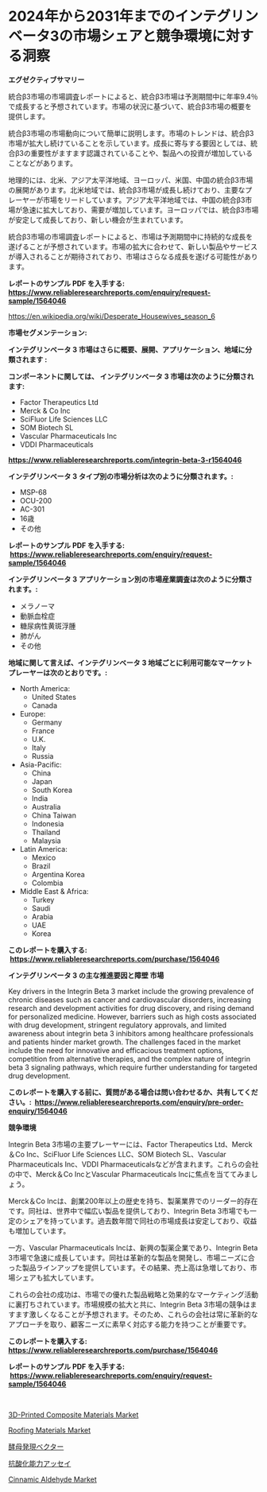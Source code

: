 <p><h1>2024年から2031年までのインテグリンベータ3の市場シェアと競争環境に対する洞察</h1></p><p><strong>エグゼクティブサマリー</strong></p>
<p><p>統合β3市場の市場調査レポートによると、統合β3市場は予測期間中に年率9.4％で成長すると予想されています。市場の状況に基づいて、統合β3市場の概要を提供します。</p><p>統合β3市場の市場動向について簡単に説明します。市場のトレンドは、統合β3市場が拡大し続けていることを示しています。成長に寄与する要因としては、統合β3の重要性がますます認識されていることや、製品への投資が増加していることなどがあります。</p><p>地理的には、北米、アジア太平洋地域、ヨーロッパ、米国、中国の統合β3市場の展開があります。北米地域では、統合β3市場が成長し続けており、主要なプレーヤーが市場をリードしています。アジア太平洋地域では、中国の統合β3市場が急速に拡大しており、需要が増加しています。ヨーロッパでは、統合β3市場が安定して成長しており、新しい機会が生まれています。</p><p>統合β3市場の市場調査レポートによると、市場は予測期間中に持続的な成長を遂げることが予想されています。市場の拡大に合わせて、新しい製品やサービスが導入されることが期待されており、市場はさらなる成長を遂げる可能性があります。</p></p>
<p><strong>レポートのサンプル PDF を入手する: <a href="https://www.reliableresearchreports.com/enquiry/request-sample/1564046">https://www.reliableresearchreports.com/enquiry/request-sample/1564046</a></strong></p>
<p><a href="https://en.wikipedia.org/wiki/Desperate_Housewives_season_6">https://en.wikipedia.org/wiki/Desperate_Housewives_season_6</a></p>
<p><strong>市場セグメンテーション:</strong></p>
<p><strong> インテグリンベータ 3 市場はさらに概要、展開、アプリケーション、地域に分類されます :</strong></p>
<p><strong>コンポーネントに関しては、 インテグリンベータ 3 市場は次のように分類されます: &nbsp;</strong></p>
<p><ul><li>Factor Therapeutics Ltd</li><li>Merck & Co Inc</li><li>SciFluor Life Sciences LLC</li><li>SOM Biotech SL</li><li>Vascular Pharmaceuticals Inc</li><li>VDDI Pharmaceuticals</li></ul></p>
<p><strong><a href="https://www.reliableresearchreports.com/integrin-beta-3-r1564046">https://www.reliableresearchreports.com/integrin-beta-3-r1564046</a></strong></p>
<p><strong> インテグリンベータ 3 タイプ別の市場分析は次のように分類されます。:</strong></p>
<p><ul><li>MSP-68</li><li>OCU-200</li><li>AC-301</li><li>16歳</li><li>その他</li></ul></p>
<p><strong>レポートのサンプル PDF を入手する: &nbsp;<a href="https://www.reliableresearchreports.com/enquiry/request-sample/1564046">https://www.reliableresearchreports.com/enquiry/request-sample/1564046</a></strong></p>
<p><strong> インテグリンベータ 3 アプリケーション別の市場産業調査は次のように分類されます。:</strong></p>
<p><ul><li>メラノーマ</li><li>動脈血栓症</li><li>糖尿病性黄斑浮腫</li><li>肺がん</li><li>その他</li></ul></p>
<p><strong>地域に関して言えば、インテグリンベータ 3 地域ごとに利用可能なマーケットプレーヤーは次のとおりです。:</strong></p>
<p><ul>
    <li>
        North America:
        <ul>
            <li>United States</li>
            <li>Canada</li>
        </ul>
    </li>
    <li>
        Europe:
        <ul>
            <li>Germany</li>
            <li>France</li>
            <li>U.K.</li>
            <li>Italy</li>
            <li>Russia</li>
        </ul>
    </li>
    <li>
        Asia-Pacific:
        <ul>
            <li>China</li>
            <li>Japan</li>
            <li>South Korea</li>
            <li>India</li>
            <li>Australia</li>
            <li>China Taiwan</li>
            <li>Indonesia</li>
            <li>Thailand</li>
            <li>Malaysia</li>
        </ul>
    </li>
    <li>
        Latin America:
        <ul>
            <li>Mexico</li>
            <li>Brazil</li>
            <li>Argentina Korea</li>
            <li>Colombia</li>
        </ul>
    </li>
    <li>
        Middle East & Africa:
        <ul>
            <li>Turkey</li>
            <li>Saudi</li>
            <li>Arabia</li>
            <li>UAE</li>
            <li>Korea</li>
        </ul>
    </li>
    </ul></p>
<p><strong>このレポートを購入する: &nbsp;<a href="https://www.reliableresearchreports.com/purchase/1564046">https://www.reliableresearchreports.com/purchase/1564046</a></strong></p>
<p><strong>インテグリンベータ 3 の主な推進要因と障壁 市場</strong></p>
<p><p>Key drivers in the Integrin Beta 3 market include the growing prevalence of chronic diseases such as cancer and cardiovascular disorders, increasing research and development activities for drug discovery, and rising demand for personalized medicine. However, barriers such as high costs associated with drug development, stringent regulatory approvals, and limited awareness about integrin beta 3 inhibitors among healthcare professionals and patients hinder market growth. The challenges faced in the market include the need for innovative and efficacious treatment options, competition from alternative therapies, and the complex nature of integrin beta 3 signaling pathways, which require further understanding for targeted drug development.</p></p>
<p><strong>このレポートを購入する前に、質問がある場合は問い合わせるか、共有してください。:&nbsp; <a href="https://www.reliableresearchreports.com/enquiry/pre-order-enquiry/1564046">https://www.reliableresearchreports.com/enquiry/pre-order-enquiry/1564046</a></strong></p>
<p><strong>競争環境</strong></p>
<p><p>Integrin Beta 3市場の主要プレーヤーには、Factor Therapeutics Ltd、Merck＆Co Inc、SciFluor Life Sciences LLC、SOM Biotech SL、Vascular Pharmaceuticals Inc、VDDI Pharmaceuticalsなどが含まれます。これらの会社の中で、Merck＆Co IncとVascular Pharmaceuticals Incに焦点を当ててみましょう。</p><p>Merck＆Co Incは、創業200年以上の歴史を持ち、製薬業界でのリーダー的存在です。同社は、世界中で幅広い製品を提供しており、Integrin Beta 3市場でも一定のシェアを持っています。過去数年間で同社の市場成長は安定しており、収益も増加しています。</p><p>一方、Vascular Pharmaceuticals Incは、新興の製薬企業であり、Integrin Beta 3市場で急速に成長しています。同社は革新的な製品を開発し、市場ニーズに合った製品ラインアップを提供しています。その結果、売上高は急増しており、市場シェアも拡大しています。</p><p>これらの会社の成功は、市場での優れた製品戦略と効果的なマーケティング活動に裏打ちされています。市場規模の拡大と共に、Integrin Beta 3市場の競争はますます激しくなることが予想されます。そのため、これらの会社は常に革新的なアプローチを取り、顧客ニーズに素早く対応する能力を持つことが重要です。</p></p>
<p><strong>このレポートを購入する: &nbsp; <a href="https://www.reliableresearchreports.com/purchase/1564046">https://www.reliableresearchreports.com/purchase/1564046</a></strong></p>
<p><strong>レポートのサンプル PDF を入手する: &nbsp;<a href="https://www.reliableresearchreports.com/enquiry/request-sample/1564046">https://www.reliableresearchreports.com/enquiry/request-sample/1564046</a></strong><strong></strong></p>
<p>&nbsp;</p>
<p><p><a href="https://github.com/dancokkoe288/Market-Research-Report-List-1/blob/main/3d-printed-composite-materials-market.md">3D-Printed Composite Materials Market</a></p><p><a href="https://medium.com/@elizbethsmithb208/future-trends-in-global-roofing-materials-market-market-insights-and-analysis-from-2024-to-2031-in-14d9da4b1f54">Roofing Materials Market</a></p><p><a href="https://github.com/RandallRunte2023/Market-Research-Report-List-2/blob/main/18324506279.md">酵母発現ベクター</a></p><p><a href="https://github.com/TerrellConn/Market-Research-Report-List-2/blob/main/24462526278.md">抗酸化能力アッセイ</a></p><p><a href="https://medium.com/@jeancoleman732/cinnamic-aldehyde-market-report-by-product-type-industrial-grade-cinnamic-aldehyde-food-grade-9e2979d886c6">Cinnamic Aldehyde Market</a></p></p>